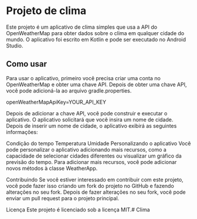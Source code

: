 # Projeto de clima
Este projeto é um aplicativo de clima simples que usa a API do OpenWeatherMap para obter dados sobre o clima em qualquer cidade do mundo. O aplicativo foi escrito em Kotlin e pode ser executado no Android Studio.

## Como usar
Para usar o aplicativo, primeiro você precisa criar uma conta no OpenWeatherMap e obter uma chave API. Depois de obter uma chave API, você pode adicioná-la ao arquivo gradle.properties.

openWeatherMapApiKey=YOUR_API_KEY

Depois de adicionar a chave API, você pode construir e executar o aplicativo. O aplicativo solicitará que você insira um nome de cidade. Depois de inserir um nome de cidade, o aplicativo exibirá as seguintes informações:

Condição do tempo
Temperatura
Umidade
Personalizando o aplicativo
Você pode personalizar o aplicativo adicionando mais recursos, como a capacidade de selecionar cidades diferentes ou visualizar um gráfico da previsão do tempo. Para adicionar mais recursos, você pode adicionar novos métodos à classe WeatherApp.

Contribuindo
Se você estiver interessado em contribuir com este projeto, você pode fazer isso criando um fork do projeto no GitHub e fazendo alterações no seu fork. Depois de fazer alterações no seu fork, você pode enviar um pull request para o projeto principal.

Licença
Este projeto é licenciado sob a licença MIT.# Clima

